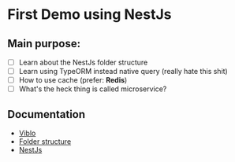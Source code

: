 # First Demo using NestJs

## Main purpose:
- [ ] Learn about the NestJs folder structure
- [ ] Learn using TypeORM instead native query (really hate this shit)
- [ ] How to use cache (prefer: **Redis**)
- [ ] What's the heck thing is called microservice?

## Documentation
- [Viblo](https://viblo.asia/p/framework-nestjs-modules-part-3-3Q75wOPJ5Wb)
- [Folder structure](https://github.com/CatsMiaow/nestjs-project-structure)
- [NestJs](https://docs.nestjs.com/controllers)